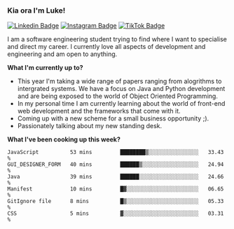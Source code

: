 ### Kia ora I'm Luke!

[![Linkedin Badge](https://img.shields.io/badge/-LinkedIn-0e76a8?style=flat-square&logo=Linkedin&logoColor=white)](https://www.linkedin.com/in/luke-stynes/)
[![Instagram Badge](https://img.shields.io/badge/-Instagram-e4405f?style=flat-square&logo=Instagram&logoColor=white)](https://www.instagram.com/luke.stynes/)
[![TikTok Badge](https://img.shields.io/badge/TikTok-Follow-blue)](https://www.tiktok.com/@luke_stynes)

I am a software engineering student trying to find where I want to specialise and direct my career. I currently love all aspects of development and engineering and am open to anything.

**What I'm currently up to?**
- This year I'm taking a wide range of papers ranging from alogrithms to intergrated systems. We have a focus on Java and Python development and are being exposed to the world of Object Oriented Programming.
- In my personal time I am currently learning about the world of front-end web development and the frameworks that come with it.
- Coming up with a new scheme for a small business opportunity ;).
- Passionately talking about my new standing desk.

**What I've been cooking up this week?**
<!--START_SECTION:waka-->

```text
JavaScript          53 mins         ████████▒░░░░░░░░░░░░░░░░   33.43 %
GUI_DESIGNER_FORM   40 mins         ██████▒░░░░░░░░░░░░░░░░░░   24.94 %
Java                39 mins         ██████░░░░░░░░░░░░░░░░░░░   24.66 %
Manifest            10 mins         █▓░░░░░░░░░░░░░░░░░░░░░░░   06.65 %
GitIgnore file      8 mins          █▒░░░░░░░░░░░░░░░░░░░░░░░   05.33 %
CSS                 5 mins          ▓░░░░░░░░░░░░░░░░░░░░░░░░   03.31 %
```

<!--END_SECTION:waka-->
